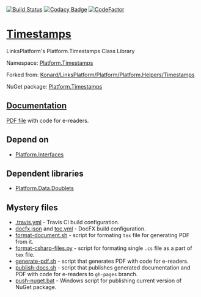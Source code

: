 [![Build Status](https://travis-ci.com/linksplatform/Timestamps.svg?branch=master)](https://travis-ci.com/linksplatform/Timestamps)
[![Codacy Badge](https://api.codacy.com/project/badge/Grade/5ac4e6ec489e47ffb7933fae393eb587)](https://app.codacy.com/app/drakonard/Timestamps?utm_source=github.com&utm_medium=referral&utm_content=linksplatform/Timestamps&utm_campaign=Badge_Grade_Dashboard)
[![CodeFactor](https://www.codefactor.io/repository/github/linksplatform/timestamps/badge)](https://www.codefactor.io/repository/github/linksplatform/timestamps)

# [Timestamps](https://github.com/linksplatform/Timestamps)

LinksPlatform's Platform.Timestamps Class Library

Namespace: [Platform.Timestamps](https://linksplatform.github.io/Timestamps/api/Platform.Timestamps.html)

Forked from: [Konard/LinksPlatform/Platform/Platform.Helpers/Timestamps](https://github.com/Konard/LinksPlatform/tree/0c85f236b75e6e3110790008b1a379c03c954501/Platform/Platform.Helpers/Timestamps)

NuGet package: [Platform.Timestamps](https://www.nuget.org/packages/Platform.Timestamps)

## [Documentation](https://linksplatform.github.io/Timestamps)
[PDF file](https://linksplatform.github.io/Timestamps/Platform.Timestamps.pdf) with code for e-readers.

## Depend on
*   [Platform.Interfaces](https://github.com/linksplatform/Interfaces)

## Dependent libraries
*   [Platform.Data.Doublets](https://github.com/linksplatform/Data.Doublets)

## Mystery files
*   [.travis.yml](https://github.com/linksplatform/Timestamps/blob/master/.travis.yml) - Travis CI build configuration.
*   [docfx.json](https://github.com/linksplatform/Timestamps/blob/master/docfx.json) and [toc.yml](https://github.com/linksplatform/Timestamps/blob/master/toc.yml) - DocFX build configuration.
*   [format-document.sh](https://github.com/linksplatform/Timestamps/blob/master/format-document.sh) - script for formating `tex` file for generating PDF from it.
*   [format-csharp-files.py](https://github.com/linksplatform/Timestamps/blob/master/format-csharp-files.py) - script for formating single `.cs` file as a part of `tex` file.
*   [generate-pdf.sh](https://github.com/linksplatform/Timestamps/blob/master/generate-pdf.sh) - script that generates PDF with code for e-readers.
*   [publish-docs.sh](https://github.com/linksplatform/Timestamps/blob/master/publish-docs.sh) - script that publishes generated documentation and PDF with code for e-readers to `gh-pages` branch.
*   [push-nuget.bat](https://github.com/linksplatform/Timestamps/blob/master/push-nuget.bat) - Windows script for publishing current version of NuGet package.

